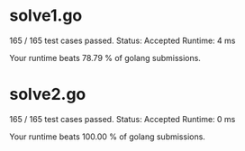 # solve1.go

165 / 165 test cases passed.
Status: Accepted
Runtime: 4 ms

Your runtime beats 78.79 % of golang submissions.

# solve2.go

165 / 165 test cases passed.
Status: Accepted
Runtime: 0 ms

Your runtime beats 100.00 % of golang submissions.

